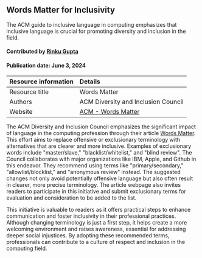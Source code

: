 ## Words Matter for Inclusivity

<!--- deck text start --->
The ACM guide to inclusive language in computing emphasizes that inclusive language is crucial for promoting diversity and inclusion in the field.
<!--- deck text end --->

#### Contributed by [Rinku Gupta](https://github.com/rinkug)
#### Publication date: June 3, 2024

Resource information | Details
:--- | :---
Resource title | Words Matter
Authors | ACM Diversity and Inclusion Council
Website | [ACM - Words Matter](https://www.acm.org/diversity-inclusion/words-matter)

The ACM Diversity and Inclusion Council emphasizes the significant impact of language in the computing profession through their article [Words Matter](https://www.acm.org/diversity-inclusion/words-matter). 
This effort aims to replace offensive or exclusionary terminology with alternatives that are clearer and more inclusive. 
Examples of exclusionary words include "master/slave," "blacklist/whitelist," and "blind review". 
The Council collaborates with major organizations like IBM, Apple, and Github in this endeavor. 
They recommend using terms like "primary/secondary," "allowlist/blocklist," and "anonymous review" instead. 
The suggested changes not only avoid potentially offensive language but also often result in clearer, more precise terminology.
The article webpage also invites readers to participate in this initiative and submit exclusionary terms for evaluation and consideration to be added to the list.

This initiative is valuable to readers as it offers practical steps to enhance communication and foster inclusivity in their professional practices. 
Although changing terminology is just a first step, it helps create a more welcoming environment and raises awareness, essential for addressing deeper social injustices.
By adopting these recommended terms, professionals can contribute to a culture of respect and inclusion in the computing field.


<!---
Publish: yes
Pinned: no
Topics: inclusivity
--->
